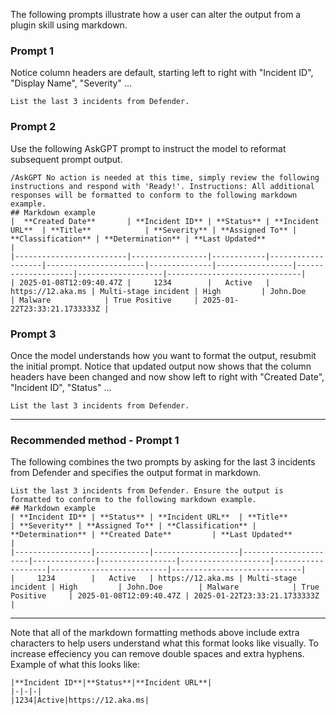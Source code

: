 The following prompts illustrate how a user can alter the output from a plugin skill using markdown.

###  Prompt 1
 Notice column headers are default, starting left to right with "Incident ID", "Display Name", "Severity" ...
 ```
List the last 3 incidents from Defender.
```

### Prompt 2
Use the following AskGPT prompt to instruct the model to reformat subsequent prompt output.
```
/AskGPT No action is needed at this time, simply review the following instructions and respond with 'Ready!'. Instructions: All additional responses will be formatted to conform to the following markdown example.
## Markdown example
|  **Created Date**       | **Incident ID** | **Status** | **Incident URL**  | **Title**            | **Severity** | **Assigned To** | **Classification** | **Determination** | **Last Updated**             | 
|-------------------------|-----------------|------------|-------------------|----------------------|--------------|-----------------|--------------------|-------------------|------------------------------| 
| 2025-01-08T12:09:40.47Z |     1234        |   Active   | https://12.aka.ms | Multi-stage incident | High         | John.Doe        | Malware            | True Positive     | 2025-01-22T23:33:21.1733333Z |
```

### Prompt 3
Once the model understands how you want to format the output, resubmit the initial prompt. Notice that updated output now shows that the column headers have been changed and now show left to right with "Created Date", "Incident ID", "Status" ...
```
List the last 3 incidents from Defender.
```

---

### Recommended method - Prompt 1

The following combines the two prompts by asking for the last 3 incidents from Defender and specifies the output format in markdown. 
 ```
List the last 3 incidents from Defender. Ensure the output is formatted to conform to the following markdown example.
## Markdown example
| **Incident ID** | **Status** | **Incident URL**  | **Title**            | **Severity** | **Assigned To** | **Classification** | **Determination** | **Created Date**         | **Last Updated**            | 
|-----------------|------------|-------------------|----------------------|--------------|-----------------|--------------------|-------------------|--------------------------|-----------------------------| 
|     1234        |   Active   | https://12.aka.ms | Multi-stage incident | High         | John.Doe        | Malware            | True Positive     | 2025-01-08T12:09:40.47Z | 2025-01-22T23:33:21.1733333Z |
```

---

Note that all of the markdown formatting methods above include extra characters to help users understand what this format looks like visually. To increase effeciency you can remove double spaces and extra hyphens. Example of what this looks like:
```
|**Incident ID**|**Status**|**Incident URL**|
|-|-|-|
|1234|Active|https://12.aka.ms|
```
